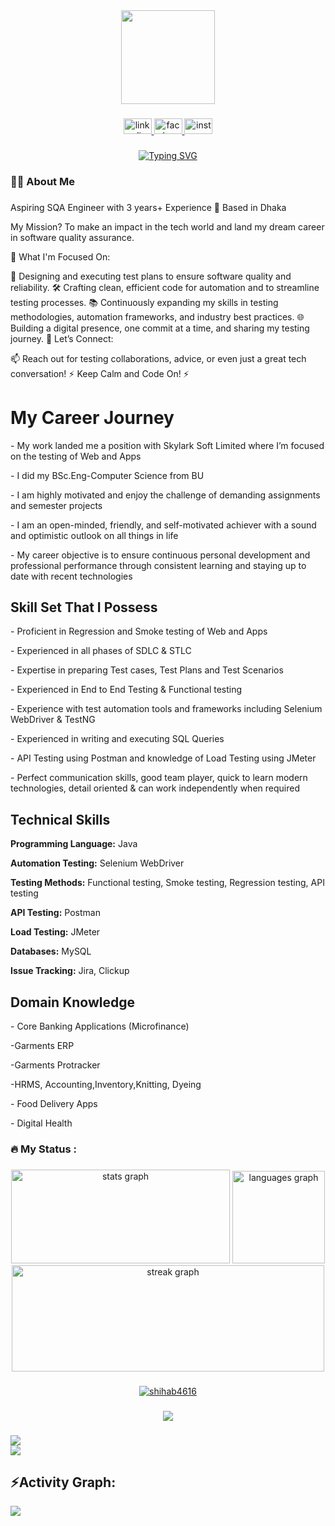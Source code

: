 <div align="center">
  <img height="150" src="https://user-images.githubusercontent.com/74038190/213910845-af37a709-8995-40d6-be59-724526e3c3d7.gif"  />
</div>

###

<div align="center">
  <a href="https://www.linkedin.com/in/shihab-ahmed-648369240/" target="_blank">
    <img src="https://raw.githubusercontent.com/maurodesouza/profile-readme-generator/master/src/assets/icons/social/linkedin/default.svg" width="45" height="25" alt="linkedin logo"  />
  </a>
  <a href="https://www.facebook.com/shihab4616?mibextid=ZbWKwL" target="_blank">
    <img src="https://raw.githubusercontent.com/maurodesouza/profile-readme-generator/master/src/assets/icons/social/facebook/default.svg" width="45" height="25" alt="facebook logo"  />
  </a>
  <a href=" https://www.instagram.com/shihabahmed4616?igsh=YzljYTk1ODg3Zg==" target="_blank">
    <img src="https://raw.githubusercontent.com/maurodesouza/profile-readme-generator/master/src/assets/icons/social/instagram/default.svg" width="45" height="25" alt="instagram logo"  />
  </a>
</div>

###

<p align="center">
  <a href="https://git.io/typing-svg"><img src="https://readme-typing-svg.demolab.com?font=Arial&weight=200&size=21&pause=1000&color=32CD32&center=true&vCenter=true&random=false&width=435&lines=+++++++++++Hey+there++%F0%9F%91%8B++I'm+Shihab+Ahmed+%F0%9F%A5%B7;++++%F0%9F%91%A8%E2%80%8D%F0%9F%92%BB+Software+Quality+Assurance+Engineer;+++++++++++++++++%F0%9F%92%A1+Automation+Enthusiast+%F0%9F%92%BB%E2%8C%A8%EF%B8%8F%E2%9D%95" alt="Typing SVG" /></a>
</p>




###

<h3 align="left">👩‍💻  About Me</h3>

###

Aspiring SQA Engineer with 3 years+ Experience
📍 Based in Dhaka

My Mission? To make an impact in the tech world and land my dream career in software quality assurance.

🚀 What I'm Focused On:

🌟 Designing and executing test plans to ensure software quality and reliability.
🛠 Crafting clean, efficient code for automation and to streamline testing processes.
📚 Continuously expanding my skills in testing methodologies, automation frameworks, and industry best practices.
🌐 Building a digital presence, one commit at a time, and sharing my testing journey.
💬 Let’s Connect:

📫 Reach out for testing collaborations, advice, or even just a great tech conversation!
⚡ Keep Calm and Code On! ⚡

###

<h1>My Career Journey</h1>
    <div class="section">
        <p>- My work landed me a position with Skylark Soft Limited where I’m focused on the testing of Web and Apps</p>
        <p>- I did my BSc.Eng-Computer Science from BU</p>
        <p>- I am highly motivated and enjoy the challenge of demanding assignments and semester projects</p>
        <p>- I am an open-minded, friendly, and self-motivated achiever with a sound and optimistic outlook on all things in life</p>
        <p>- My career objective is to ensure continuous personal development and professional performance through consistent learning and staying up to date with recent 
         technologies</p>
    </div>
    <h2>Skill Set That I Possess</h2>
        <div class="skills-list">
            <p>- Proficient in Regression and Smoke testing of Web and Apps</p>
            <p>- Experienced in all phases of SDLC & STLC</p>
            <p>- Expertise in preparing Test cases, Test Plans and Test Scenarios</p>
            <p>- Experienced in End to End Testing & Functional testing</p>
            <p>- Experience with test automation tools and frameworks including Selenium WebDriver & TestNG</p>
            <p>- Experienced in writing and executing SQL Queries</p>
            <p>- API Testing using Postman and knowledge of Load Testing using JMeter</p>
            <p>- Perfect communication skills, good team player, quick to learn modern technologies, detail oriented & can work independently when required</p>
        </div>
        <h2>Technical Skills</h2>
        <div class="section-content">
            <p><strong>Programming Language:</strong> Java</p>
            <p><strong>Automation Testing:</strong> Selenium WebDriver</p>
            <p><strong>Testing Methods:</strong> Functional testing, Smoke testing, Regression testing, API testing</p>
            <p><strong>API Testing:</strong> Postman</p>
            <p><strong>Load Testing:</strong> JMeter</p>
            <p><strong>Databases:</strong> MySQL</p>
            <p><strong>Issue Tracking:</strong> Jira, Clickup</p>
        </div>
        <h2>Domain Knowledge</h2>
    <div class="section">
            <p>- Core Banking Applications (Microfinance)</p>
            <p>-Garments ERP  </p>
            <p>-Garments Protracker </p>
             <p>-HRMS, Accounting,Inventory,Knitting, Dyeing</p>
            <p>- Food Delivery Apps</p>
            <p>- Digital Health</p>
        </div>


<h3 align="left">🔥   My Status :</h3>

###



<div align="center">
  <img src="https://github-readme-stats.vercel.app/api?username=shihab4616&hide_title=false&hide_rank=false&show_icons=true&include_all_commits=true&count_private=true&disable_animations=false&theme=dracula&locale=en&hide_border=true&order=1" height="150" width="350"alt="stats graph"  />
  <img src="https://github-readme-stats.vercel.app/api/top-langs?username=shihab4616&locale=en&hide_title=false&layout=compact&card_width=300&langs_count=5&theme=dracula&hide_border=true&order=2" height="148" alt="languages graph"  />
  <img src="https://streak-stats.demolab.com?user=shihab4616&locale=en&mode=daily&theme=darcula&hide_border=true&border_radius=6&order=3" height="170" width="500" alt="streak graph"  />
</div>

###


  <p align="center"> <a href="https://github.com/ryo-ma/github-profile-trophy"><img src="https://github-profile-trophy.vercel.app/?username=shihab4616&theme=monokai" alt="shihab4616" /></a> </p>


###

<div align="center">
  <img src="https://profile-counter.glitch.me/shihab4616/count.svg?"  />
</div>

###
<div> <a href="https://github.com/shihab4616" target="_blank"><img src="https://img.shields.io/badge/GitHub-100000?style=for-the-badge&logo=github&logoColor=white" target="_blank"></a>
</div><img src="https://user-images.githubusercontent.com/73097560/115834477-dbab4500-a447-11eb-908a-139a6edaec5c.gif"><h2 align="left">⚡Activity Graph:</h2>
<img align="center" src="https://github-readme-activity-graph.vercel.app/graph?username=shihab4616&theme=monokai"/>
